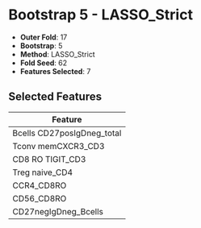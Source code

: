 # Bootstrap 5 - LASSO_Strict

- **Outer Fold**: 17
- **Bootstrap**: 5
- **Method**: LASSO_Strict
- **Fold Seed**: 62
- **Features Selected**: 7

## Selected Features

| Feature |
|---------|
| Bcells CD27posIgDneg_total |
| Tconv memCXCR3_CD3 |
| CD8 RO TIGIT_CD3 |
| Treg naive_CD4 |
| CCR4_CD8RO |
| CD56_CD8RO |
| CD27negIgDneg_Bcells |
